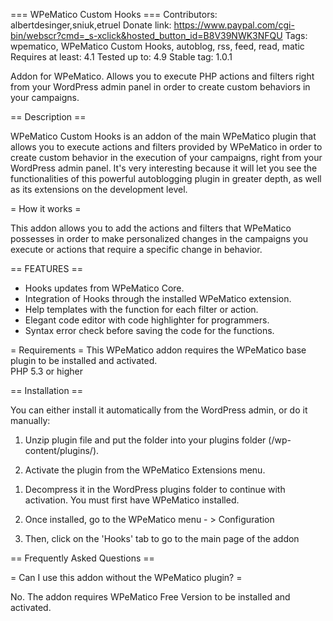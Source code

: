 === WPeMatico Custom Hooks ===
Contributors: albertdesinger,sniuk,etruel
Donate link: https://www.paypal.com/cgi-bin/webscr?cmd=_s-xclick&hosted_button_id=B8V39NWK3NFQU
Tags: wpematico, WPeMatico Custom Hooks, autoblog, rss, feed, read, matic
Requires at least: 4.1
Tested up to: 4.9
Stable tag: 1.0.1

Addon for WPeMatico. Allows you to execute PHP actions and filters right from your WordPress admin panel in order to create custom behaviors in your campaigns.

== Description ==

WPeMatico Custom Hooks is an addon of the main WPeMatico plugin that allows you to execute actions and filters provided by WPeMatico in order to create custom behavior in the execution of your campaigns, right from your WordPress admin panel. It's very interesting because it will let you see the functionalities of this powerful autoblogging plugin in greater depth, as well as its extensions on the development level. 

= How it works =

This addon allows you to add the actions and filters that WPeMatico possesses in order to make personalized changes in the campaigns you execute or actions that require a specific change in behavior.
 
== FEATURES ==

* Hooks updates from WPeMatico Core.
* Integration of Hooks through the installed WPeMatico extension.
* Help templates with the function for each filter or action.
* Elegant code editor with code highlighter for programmers.
* Syntax error check before saving the code for the functions.

= Requirements =
This WPeMatico addon requires the WPeMatico base plugin to be installed and activated.  
PHP 5.3 or higher

== Installation ==

You can either install it automatically from the WordPress admin, or do it manually:

1. Unzip plugin file and put the folder into your plugins folder (/wp-content/plugins/).

2. Activate the plugin from the WPeMatico Extensions menu.

1) Decompress it in the WordPress plugins folder to continue with activation. You must first have WPeMatico installed.

2) Once installed, go to the WPeMatico menu  - > Configuration  

3) Then, click on the 'Hooks' tab to go to the main page of the addon


== Frequently Asked Questions ==

= Can I use this addon without the WPeMatico plugin? =

No. The addon requires WPeMatico Free Version to be installed and activated.

